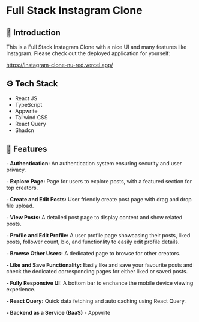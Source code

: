 # Full Stack Instagram Clone

## 🤖 Introduction

This is a Full Stack Instagram Clone with a nice UI and many features like Instagram.
Please check out the deployed application for yourself:

https://instagram-clone-nu-red.vercel.app/

## ⚙️ Tech Stack

- React JS
- TypeScript
- Appwrite
- Tailwind CSS
- React Query
- Shadcn

## 🔋 Features

**- Authentication:** An authentication system ensuring security and user privacy.

**- Explore Page:** Page for users to explore posts, with a featured section for top creators.

**- Create and Edit Posts:** User friendly create post page with drag and drop file upload.

**- View Posts:** A detailed post page to display content and show related posts.

**- Profile and Edit Profile:** A user profile page showcasing their posts, liked posts, follower count, bio, and functionlity to easily edit profile details.

**- Browse Other Users:** A dedicated page to browse for other creators.

**- Like and Save Functionality:** Easily like and save your favourite posts and check the dedicated corresponding pages for either liked or saved posts.

**- Fully Responsive UI:** A bottom bar to enchance the mobile device viewing experience.

**- React Query:** Quick data fetching and auto caching using React Query.

**- Backend as a Service (BaaS)** - Appwrite


